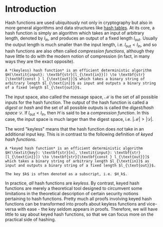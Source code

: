 # Introduction
Hash functions are used ubiquitously not only in cryptography but also in more general algorithms and data structures like [hash tables](https://en.wikipedia.org/wiki/Hash_table). At its core, a hash function is simply an algorithm which takes an input of arbitrary length, denoted by $l_\text{in}$, and produces an output of a fixed length $l_{\text{out}}$. Usually the output length is much smaller than the input length, i.e. $l_{\text{out}} \lt l_{\text{in}}$, and so hash functions are also often called *compression functions*, although they have little to do with the modern notion of compression (in fact, in many ways they are the exact opposite).

```admonish danger title="Definition: (Keyless) Hash Function"
A *(keyless) hash function* is an efficient deterministic algorithm $H(\textit{input}: \textbf{str}[l_{\text{in}}]) \to \textbf{str}[\textbf{const } l_{\text{out}}]$ which takes a binary string of arbitrary length $l_{\text{in}}$ as input and outputs a binary string of a fixed length $l_{\text{out}}$.
```

The input space, also called the message space, $\mathcal{M}$ is the set of all possible inputs for the hash function. The output of the hash function is called a *digest* or *hash* and the set of all possible outputs is called the *digest/hash space* $\mathcal{D}$. If $l_{\text{out}} \lt l_{\text{in}}$, then $H$ is said to be a *compression function*. In this case, the input space is much larger than the digest space, i.e. $|\mathcal{M}| \gt |\mathcal{D}|$.

The word "keyless" means that the hash function does *not* take in an additional input key. This is in contrast to the following definition of *keyed hash functions*.

```admonish danger title="Definition: Keyed Hash Function"
A *keyed hash function* is an efficient deterministic algorithm $H(\textit{key}: \textbf{str}[n], \textit{input}: \textbf{str}[l_{\text{in}}]) \to \textbf{str}[\textbf{const } l_{\text{out}}]$ which takes a binary string of arbitrary length $l_{\text{in}}$ as input and outputs a binary string of a fixed length $l_{\text{out}}$. 

The key $k$ is often denoted as a subscript, i.e. $H_k$.
```

In practice, *all* hash functions are *keyless*. By contrast, keyed hash functions are merely a theoretical tool designed to circumvent some limitations in the theoretical description of certain security notions pertaining to hash functions. Pretty much all proofs involving keyed hash functions can be transformed into proofs about keyless functions and vice-versa with ease - the key seldom appears in proofs. Therefore, we will have little to say about keyed hash functions, so that we can focus more on the practical side of hashing.